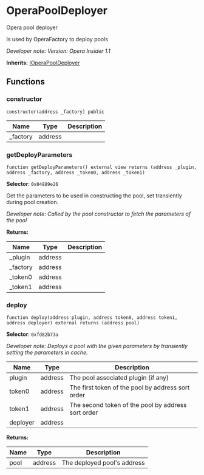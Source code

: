

# OperaPoolDeployer


Opera pool deployer

Is used by OperaFactory to deploy pools

*Developer note: Version: Opera Insider 1.1*

**Inherits:** [IOperaPoolDeployer](interfaces/IOperaPoolDeployer.md)

## Functions
### constructor

```solidity
constructor(address _factory) public
```



| Name | Type | Description |
| ---- | ---- | ----------- |
| _factory | address |  |

### getDeployParameters

```solidity
function getDeployParameters() external view returns (address _plugin, address _factory, address _token0, address _token1)
```
**Selector**: `0x04889e26`

Get the parameters to be used in constructing the pool, set transiently during pool creation.

*Developer note: Called by the pool constructor to fetch the parameters of the pool*

**Returns:**

| Name | Type | Description |
| ---- | ---- | ----------- |
| _plugin | address |  |
| _factory | address |  |
| _token0 | address |  |
| _token1 | address |  |

### deploy

```solidity
function deploy(address plugin, address token0, address token1, address deployer) external returns (address pool)
```
**Selector**: `0xfd82b73a`



*Developer note: Deploys a pool with the given parameters by transiently setting the parameters in cache.*

| Name | Type | Description |
| ---- | ---- | ----------- |
| plugin | address | The pool associated plugin (if any) |
| token0 | address | The first token of the pool by address sort order |
| token1 | address | The second token of the pool by address sort order |
| deployer | address |  |

**Returns:**

| Name | Type | Description |
| ---- | ---- | ----------- |
| pool | address | The deployed pool's address |

